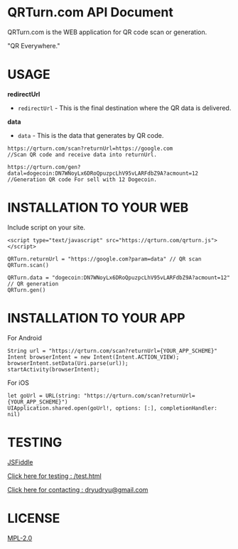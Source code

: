 # QRTurn.com API Document

QRTurn.com is the WEB application for QR code scan or generation.

"QR Everywhere."

# USAGE

**redirectUrl**
- `redirectUrl` - This is the final destination where the QR data is delivered.

**data**
- `data` - This is the data that generates by QR code.

```
https://qrturn.com/scan?returnUrl=https://google.com
//Scan QR code and receive data into returnUrl.

https://qrturn.com/gen?datal=dogecoin:DN7WNoyLx6DRoQpuzpcLhV95vLARFdbZ9A?acmount=12
//Generation QR code For sell ​​with 12 Dogecoin.

```

# INSTALLATION TO YOUR WEB
Include script on your site.

```
<script type="text/javascript" src="https://qrturn.com/qrturn.js"></script>
```

```
QRTurn.returnUrl = "https://google.com?param=data" // QR scan
QRTurn.scan()

QRTurn.data = "dogecoin:DN7WNoyLx6DRoQpuzpcLhV95vLARFdbZ9A?acmount=12" // QR generation
QRTurn.gen()
```

# INSTALLATION TO YOUR APP

For Android 

```
String url = "https://qrturn.com/scan?returnUrl={YOUR_APP_SCHEME}"
Intent browserIntent = new Intent(Intent.ACTION_VIEW);
browserIntent.setData(Uri.parse(url));
startActivity(browserIntent);

```

For iOS 

```
let goUrl = URL(string: "https://qrturn.com/scan?returnUrl={YOUR_APP_SCHEME}")
UIApplication.shared.open(goUrl!, options: [:], completionHandler: nil)
```

# TESTING

 [JSFiddle](https://jsfiddle.net/sx4z0qo9/)

 [Click here for testing : /test.html](/test.html)
 
 [Click here for contacting : dryudryu@gmail.com](mailto:dryudryu@gmail.com)

# LICENSE
[MPL-2.0](https://www.mozilla.org/MPL/2.0/)
